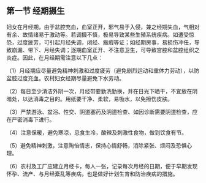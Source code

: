 ## 第一节 经期摄生

妇女在月经期，由于盆腔充血，血室正开，邪气易于入侵，兼之经期失血，气相对有余、故情绪易于激动等。若调摄不慎，极易导致某些生殖系统疾病。如遭受惊恐，过度疲劳，可引起月经失调，闭经、癥瘕等证；如经期房事，易损伤冲任，导致崩漏、带下、月经失调；逐期血室正开、不注意卫生，可导致宫腔和盆腔组织之炎症。因此，在月经期需注意以下几点：

（1）月经期应尽量避免精神刺激和过度疲劳（避免剧烈运动和重体力劳动），以防盆腔过度充血。农村妇女经期尽量避免下水劳动。

（2）每日至少清洁外阴一次，月经带要勤洗勤换，并在日光下晒干，不宜放在阴暗处，以达消毒之目的。用纸要干净、柔软，易吸水，以免擦伤皮肤。

（3）严禁游泳、盆浴、性交、阴道塞药及阴道检查、如因诊断需要阴道检查，应在严密消毒下进行。

（4）注意保暖，避免寒凉，忌食生冷，酸辣及刺激性食物，做到饮食有节。

（5）避免精神刺激，注意陶怡情志，保持心情舒畅，消除紧张、烦闷及恐惧心理。

（6）农村及工厂应建立月经卡，每人一张，记录每次月经的日期，便于早期发现怀孕、流产、与月经紊乱等疾病，也是做好计划生育和防治疾病的措施。
